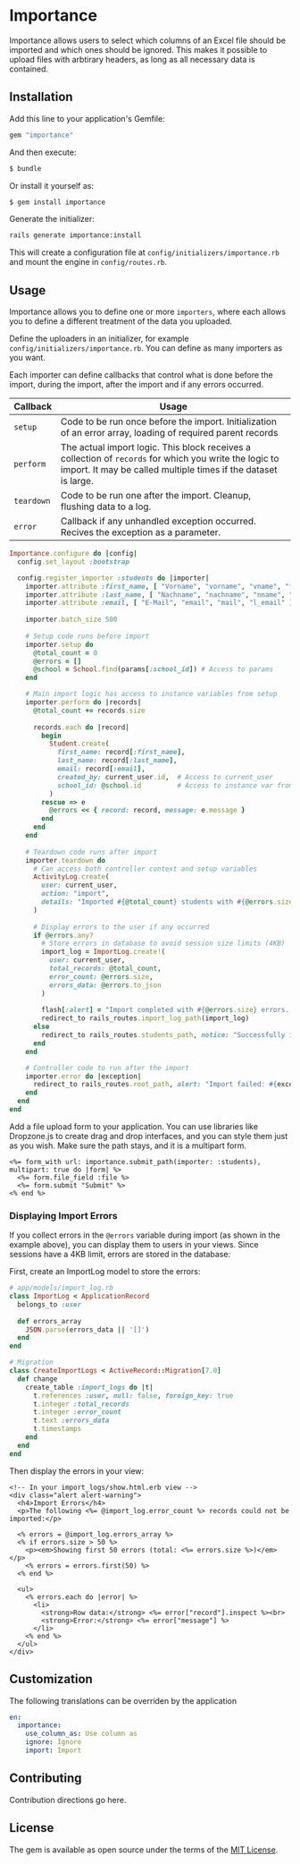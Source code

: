 # Importance

Importance allows users to select which columns of an Excel file should be
imported and which ones should be ignored. This makes it possible to upload
files with arbtirary headers, as long as all necessary data is contained.

## Installation

Add this line to your application's Gemfile:

```ruby
gem "importance"
```

And then execute:
```bash
$ bundle
```

Or install it yourself as:
```bash
$ gem install importance
```

Generate the initializer:

```bash
rails generate importance:install
```

This will create a configuration file at `config/initializers/importance.rb` and mount
the engine in `config/routes.rb`.

## Usage

Importance allows you to define one or more `importers`, where each allows you
to define a different treatment of the data you uploaded.

Define the uploaders in an initializer, for example `config/initializers/importance.rb`.
You can define as many importers as you want.

Each importer can define callbacks that control what is done before the import, during the import,
after the import and if any errors occurred.

| Callback | Usage |
|---|---|
| `setup` | Code to be run once before the import. Initialization of an error array, loading of required parent records |
| `perform` | The actual import logic. This block receives a collection of `records` for which you write the logic to import. It may be called multiple times if the dataset is large. |
| `teardown` | Code to be run one after the import. Cleanup, flushing data to a log. |
| `error` | Callback if any unhandled exception occurred. Recives the exception as a parameter. |

```ruby
Importance.configure do |config|
  config.set_layout :bootstrap

  config.register_importer :students do |importer|
    importer.attribute :first_name, [ "Vorname", "vorname", "vname", "fname", "l_vorname" ]
    importer.attribute :last_name, [ "Nachname", "nachname", "nname", "lname", "l_nachname" ]
    importer.attribute :email, [ "E-Mail", "email", "mail", "l_email" ]
    
    importer.batch_size 500
    
    # Setup code runs before import
    importer.setup do
      @total_count = 0
      @errors = []
      @school = School.find(params[:school_id]) # Access to params
    end

    # Main import logic has access to instance variables from setup
    importer.perform do |records|
      @total_count += records.size
      
      records.each do |record|
        begin
          Student.create(
            first_name: record[:first_name],
            last_name: record[:last_name],
            email: record[:email],
            created_by: current_user.id,  # Access to current_user
            school_id: @school.id         # Access to instance var from setup
          )
        rescue => e
          @errors << { record: record, message: e.message }
        end
      end
    end
    
    # Teardown code runs after import
    importer.teardown do
      # Can access both controller context and setup variables
      ActivityLog.create(
        user: current_user,
        action: "import",
        details: "Imported #{@total_count} students with #{@errors.size} errors"
      )
      
      # Display errors to the user if any occurred
      if @errors.any?
        # Store errors in database to avoid session size limits (4KB)
        import_log = ImportLog.create!(
          user: current_user,
          total_records: @total_count,
          error_count: @errors.size,
          errors_data: @errors.to_json
        )
        
        flash[:alert] = "Import completed with #{@errors.size} errors. Please review the details below."
        redirect_to rails_routes.import_log_path(import_log)
      else
        redirect_to rails_routes.students_path, notice: "Successfully imported #{@total_count} students."
      end
    end

    # Controller code to run after the import
    importer.error do |exception|
      redirect_to rails_routes.root_path, alert: "Import failed: #{exception.message}"
    end
  end
end
```

Add a file upload form to your application. You can use libraries like
Dropzone.js to create drag and drop interfaces, and you can style them just
as you wish. Make sure the path stays, and it is a multipart form. 

```erb
<%= form_with url: importance.submit_path(importer: :students), multipart: true do |form| %>
  <%= form.file_field :file %>
  <%= form.submit "Submit" %>
<% end %>
```

### Displaying Import Errors

If you collect errors in the `@errors` variable during import (as shown in the example above), you can display them to users in your views. Since sessions have a 4KB limit, errors are stored in the database:

First, create an ImportLog model to store the errors:

```ruby
# app/models/import_log.rb
class ImportLog < ApplicationRecord
  belongs_to :user
  
  def errors_array
    JSON.parse(errors_data || '[]')
  end
end
```

```ruby
# Migration
class CreateImportLogs < ActiveRecord::Migration[7.0]
  def change
    create_table :import_logs do |t|
      t.references :user, null: false, foreign_key: true
      t.integer :total_records
      t.integer :error_count
      t.text :errors_data
      t.timestamps
    end
  end
end
```

Then display the errors in your view:

```erb
<!-- In your import_logs/show.html.erb view -->
<div class="alert alert-warning">
  <h4>Import Errors</h4>
  <p>The following <%= @import_log.error_count %> records could not be imported:</p>
  
  <% errors = @import_log.errors_array %>
  <% if errors.size > 50 %>
    <p><em>Showing first 50 errors (total: <%= errors.size %>)</em></p>
    <% errors = errors.first(50) %>
  <% end %>
  
  <ul>
    <% errors.each do |error| %>
      <li>
        <strong>Row data:</strong> <%= error["record"].inspect %><br>
        <strong>Error:</strong> <%= error["message"] %>
      </li>
    <% end %>
  </ul>
</div>
```

## Customization

The following translations can be overriden by the application

```yml
en:
  importance:
    use_column_as: Use column as
    ignore: Ignore
    import: Import
```

## Contributing

Contribution directions go here.

## License

The gem is available as open source under the terms of the [MIT License](https://opensource.org/licenses/MIT).
